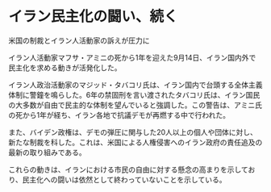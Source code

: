 # イラン民主化の闘い、続く

米国の制裁とイラン人活動家の訴えが圧力に

イラン人活動家マフサ・アミニの死から1年を迎えた9月14日、イラン国内外で民主化を求める動きが活発化した。

イラン人政治活動家のマジッド・タバコリ氏は、イラン国内で台頭する全体主義体制に警鐘を鳴らした。6年の禁固刑を言い渡されたタバコリ氏は、イラン国民の大多数が自由で民主的な体制を望んでいると強調した。この警告は、アミニ氏の死から1年が経ち、イラン各地で抗議デモが再燃する中で行われた。

また、バイデン政権は、デモの弾圧に関与した20人以上の個人や団体に対し、新たな制裁を科した。これは、米国による人権侵害へのイラン政府の責任追及の最新の取り組みである。

これらの動きは、イランにおける市民の自由に対する懸念の高まりを示しており、民主化への闘いは依然として終わっていないことを示している。
